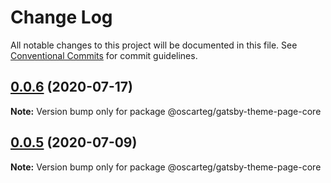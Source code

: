 # Change Log

All notable changes to this project will be documented in this file.
See [Conventional Commits](https://conventionalcommits.org) for commit guidelines.

## [0.0.6](https://github.com/oscarteg/gatsby-themes/compare/@oscarteg/gatsby-theme-page-core@0.0.5...@oscarteg/gatsby-theme-page-core@0.0.6) (2020-07-17)

**Note:** Version bump only for package @oscarteg/gatsby-theme-page-core

## [0.0.5](https://github.com/oscarteg/gatsby-themes/compare/@oscarteg/gatsby-theme-page-core@0.0.4...@oscarteg/gatsby-theme-page-core@0.0.5) (2020-07-09)

**Note:** Version bump only for package @oscarteg/gatsby-theme-page-core
